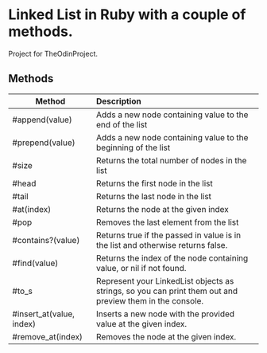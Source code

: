 # Linked List in Ruby with a couple of methods.

Project for TheOdinProject.

## Methods

| Method        | Description   |
| ------------- |:-------------|
| #append(value)     | Adds a new node containing value to the end of the list |
| #prepend(value)     | Adds a new node containing value to the beginning of the list      |
| #size | Returns the total number of nodes in the list      |
| #head | Returns the first node in the list     |
| #tail | Returns the last node in the list     |
| #at(index) | Returns the node at the given index    |
| #pop | Removes the last element from the list    |
| #contains?(value) | Returns true if the passed in value is in the list and otherwise returns false.     |
| #find(value) | Returns the index of the node containing value, or nil if not found.    |
| #to_s | Represent your LinkedList objects as strings, so you can print them out and preview them in the console.    |
| #insert_at(value, index) | Inserts a new node with the provided value at the given index.    |
| #remove_at(index) | Removes the node at the given index.   |
